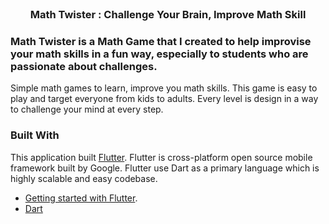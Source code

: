<!-- PROJECT LOGO -->
<br />
<p align="center">

  <h3 align="center">Math Twister : Challenge Your Brain, Improve Math Skill</h3>
</p>

### Math Twister is a Math Game that I created to help improvise your math skills in a fun way, especially to students who are passionate about challenges.

Simple math games to learn, improve you math skills. This game is easy to play and target everyone from kids to adults. Every level is design in a way to challenge your mind at every step.

### Built With

This application built [Flutter](https://flutter.dev/). Flutter is cross-platform open source mobile framework built by Google. Flutter use Dart as a primary language which is highly scalable and easy codebase.

- [Getting started with Flutter](https://flutter.dev/docs).
- [Dart](https://dart.dev/)
